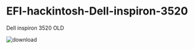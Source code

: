 # EFI-hackintosh-Dell-inspiron-3520
Dell inspiron 3520 OLD



![download](https://github.com/meleksaidani1/EFI-hackintosh-Dell-inspiron-3520/assets/139923297/46140cd3-e623-4716-bfff-56171c8c6a8b)
